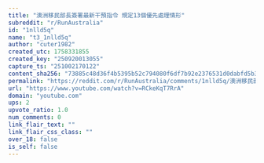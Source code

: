 ```yaml
---
title: "澳洲移民部長簽署最新干預指令 規定13個優先處理情形"
subreddit: "r/RunAustralia"
id: "1nlld5q"
name: "t3_1nlld5q"
author: "cuter1982"
created_utc: 1758331855
created_key: "250920013055"
capture_ts: "251002170122"
content_sha256: "73885c48d36f4b5395b52c794080f6df7b92e2376531d0dabfd5b37c6fedc64f"
permalink: "https://reddit.com/r/RunAustralia/comments/1nlld5q/澳洲移民部長簽署最新干預指令_規定13個優先處理情形/"
url: "https://www.youtube.com/watch?v=RCkeKqT7RrA"
domain: "youtube.com"
ups: 2
upvote_ratio: 1.0
num_comments: 0
link_flair_text: ""
link_flair_css_class: ""
over_18: false
is_self: false
---
```


